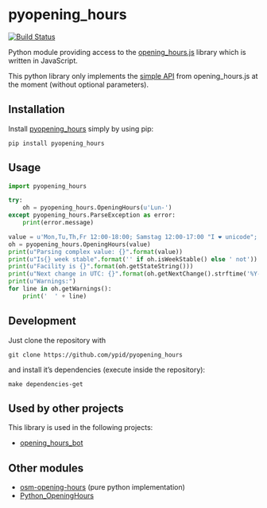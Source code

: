 # pyopening_hours

[![Build Status](https://travis-ci.org/ypid/pyopening_hours.svg?branch=master)](https://travis-ci.org/ypid/pyopening_hours)

Python module providing access to the [opening_hours.js][oh-lib] library which is written in JavaScript.

This python library only implements the [simple API](https://github.com/opening-hours/opening_hours.js#simple-api) from opening_hours.js at the moment (without optional parameters).

## Installation

Install [pyopening_hours](https://pypi.python.org/pypi/pyopening_hours/) simply by using pip:

```Shell
pip install pyopening_hours
```

## Usage

```python
import pyopening_hours

try:
    oh = pyopening_hours.OpeningHours(u'Lun-')
except pyopening_hours.ParseException as error:
    print(error.message)

value = u'Mon,Tu,Th,Fr 12:00-18:00; Samstag 12:00-17:00 "I ❤ unicode"; Th[3] OFF; Th[-1] off'
oh = pyopening_hours.OpeningHours(value)
print(u"Parsing complex value: {}".format(value))
print(u"Is{} week stable".format('' if oh.isWeekStable() else ' not'))
print(u"Facility is {}".format(oh.getStateString()))
print(u"Next change in UTC: {}".format(oh.getNextChange().strftime('%Y-%m-%d %H:%M:%S')))
print(u"Warnings:")
for line in oh.getWarnings():
    print('  ' + line)
```

## Development

Just clone the repository with

```Shell
git clone https://github.com/ypid/pyopening_hours
```

and install it’s dependencies (execute inside the repository):
```Shell
make dependencies-get
```

## Used by other projects

This library is used in the following projects:

* [opening_hours_bot][]

## Other modules

* [osm-opening-hours](https://github.com/martinfilliau/osm-opening-hours) (pure python implementation)
* [Python_OpeningHours](https://github.com/anthill/Python_OpeningHours)


[oh-lib]: https://github.com/opening-hours/opening_hours.js
[opening_hours_bot]: https://github.com/ypid/opening_hours_bot
